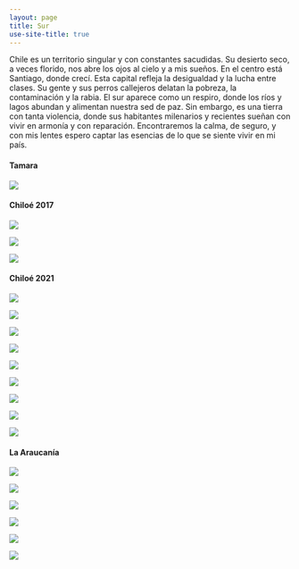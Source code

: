 ```yaml
---
layout: page
title: Sur
use-site-title: true
---
```


Chile es un territorio singular y con constantes sacudidas. Su desierto seco, a veces florido, nos abre los ojos al cielo y a mis sueños. En el centro está Santiago, donde crecí. Esta capital refleja la desigualdad y la lucha entre clases. Su gente y sus perros callejeros delatan la pobreza, la contaminación y la rabia. El sur aparece como un respiro, donde los ríos y lagos abundan y alimentan nuestra sed de paz. Sin embargo, es una tierra con tanta violencia, donde sus habitantes milenarios y recientes sueñan con vivir en armonía y con reparación. Encontraremos la calma, de seguro, y con mis lentes espero captar las esencias de lo que se siente vivir en mi país.



#### Tamara

![](/img/fotografia/tamara.JPG)



#### Chiloé 2017

![](/img/fotografia/chiloe_3.JPG)

![](/img/fotografia/chiloe_4.JPG)

![](/img/fotografia/chiloe_5.JPG)


#### Chiloé 2021

![](/img/fotografia/chiloe_2021_1.jpg)

![](/img/fotografia/chiloe_2021_2.jpg)

![](/img/fotografia/chiloe_2021_3.jpg)

![](/img/fotografia/chiloe_2021_4.jpg)

![](/img/fotografia/chiloe_2021_5.jpg)

![](/img/fotografia/chiloe_2021_6.jpg)

![](/img/fotografia/chiloe_2021_7.jpg)

![](/img/fotografia/chiloe_2021_8.jpg)

![](/img/fotografia/chiloe_2021_9.jpg)


#### La Araucanía

![](/img/fotografia/7_1.JPG)

![](/img/fotografia/7_2.JPG)

![](/img/fotografia/7_3.JPG)

![](/img/fotografia/7_4.JPG)

![](/img/fotografia/7_5.jpg)

![](/img/fotografia/arau.JPG)


